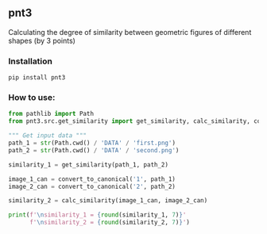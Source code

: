 ## pnt3
Calculating the degree of similarity between geometric figures of different shapes (by 3 points)

### Installation
```
pip install pnt3
```
### How to use:
```Python
from pathlib import Path
from pnt3.src.get_similarity import get_similarity, calc_similarity, convert_to_canonical

""" Get input data """
path_1 = str(Path.cwd() / 'DATA' / 'first.png')
path_2 = str(Path.cwd() / 'DATA' / 'second.png')

similarity_1 = get_similarity(path_1, path_2)

image_1_can = convert_to_canonical('1', path_1)
image_2_can = convert_to_canonical('2', path_2)

similarity_2 = calc_similarity(image_1_can, image_2_can)

print(f'\nsimilarity_1 = {round(similarity_1, 7)}'
      f'\nsimilarity_2 = {round(similarity_2, 7)}')
```
